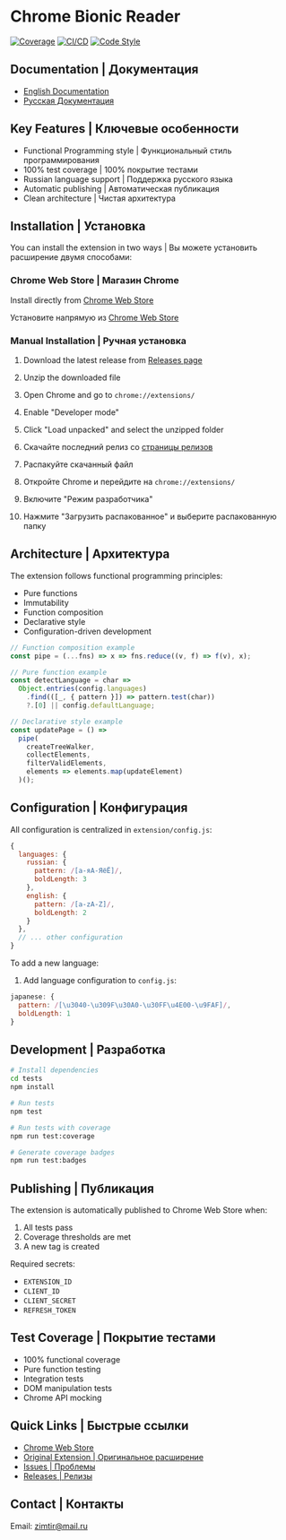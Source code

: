 # Chrome Bionic Reader

[![Coverage](./coverage/badges/coverage-jest%20coverage.svg)](./coverage/lcov-report/index.html)
[![CI/CD](https://github.com/the-homeless-god/chrome-bionic-reader/actions/workflows/ci.yml/badge.svg)](https://github.com/the-homeless-god/chrome-bionic-reader/actions/workflows/ci.yml)
[![Code Style](https://img.shields.io/badge/code_style-prettier-ff69b4.svg)](https://prettier.io/)

## Documentation | Документация

- [English Documentation](./docs/en/README.md)
- [Русская Документация](./docs/ru/README.md)

## Key Features | Ключевые особенности

- Functional Programming style | Функциональный стиль программирования
- 100% test coverage | 100% покрытие тестами
- Russian language support | Поддержка русского языка
- Automatic publishing | Автоматическая публикация
- Clean architecture | Чистая архитектура

## Installation | Установка

You can install the extension in two ways | Вы можете установить расширение двумя способами:

### Chrome Web Store | Магазин Chrome

Install directly from [Chrome Web Store](https://chromewebstore.google.com/detail/chrome-bionic-reader/bofckkbophijgakfoeihfmnjfphcabhi)

Установите напрямую из [Chrome Web Store](https://chromewebstore.google.com/detail/chrome-bionic-reader/bofckkbophijgakfoeihfmnjfphcabhi)

### Manual Installation | Ручная установка

1. Download the latest release from [Releases page](https://github.com/the-homeless-god/chrome-bionic-reader/releases/latest)
2. Unzip the downloaded file
3. Open Chrome and go to `chrome://extensions/`
4. Enable "Developer mode"
5. Click "Load unpacked" and select the unzipped folder

1. Скачайте последний релиз со [страницы релизов](https://github.com/the-homeless-god/chrome-bionic-reader/releases/latest)
2. Распакуйте скачанный файл
3. Откройте Chrome и перейдите на `chrome://extensions/`
4. Включите "Режим разработчика"
5. Нажмите "Загрузить распакованное" и выберите распакованную папку

## Architecture | Архитектура

The extension follows functional programming principles:
- Pure functions
- Immutability
- Function composition
- Declarative style
- Configuration-driven development

```javascript
// Function composition example
const pipe = (...fns) => x => fns.reduce((v, f) => f(v), x);

// Pure function example
const detectLanguage = char => 
  Object.entries(config.languages)
    .find(([_, { pattern }]) => pattern.test(char))
    ?.[0] || config.defaultLanguage;

// Declarative style example
const updatePage = () =>
  pipe(
    createTreeWalker,
    collectElements,
    filterValidElements,
    elements => elements.map(updateElement)
  )();
```

## Configuration | Конфигурация

All configuration is centralized in `extension/config.js`:

```javascript
{
  languages: {
    russian: {
      pattern: /[а-яА-ЯёЁ]/,
      boldLength: 3
    },
    english: {
      pattern: /[a-zA-Z]/,
      boldLength: 2
    }
  },
  // ... other configuration
}
```

To add a new language:

1. Add language configuration to `config.js`:
```javascript
japanese: {
  pattern: /[\u3040-\u309F\u30A0-\u30FF\u4E00-\u9FAF]/,
  boldLength: 1
}
```

## Development | Разработка

```bash
# Install dependencies
cd tests
npm install

# Run tests
npm test

# Run tests with coverage
npm run test:coverage

# Generate coverage badges
npm run test:badges
```

## Publishing | Публикация

The extension is automatically published to Chrome Web Store when:
1. All tests pass
2. Coverage thresholds are met
3. A new tag is created

Required secrets:
- `EXTENSION_ID`
- `CLIENT_ID`
- `CLIENT_SECRET`
- `REFRESH_TOKEN`

## Test Coverage | Покрытие тестами

- 100% functional coverage
- Pure function testing
- Integration tests
- DOM manipulation tests
- Chrome API mocking

## Quick Links | Быстрые ссылки

- [Chrome Web Store](https://chromewebstore.google.com/detail/chrome-bionic-reader/)
- [Original Extension | Оригинальное расширение](https://github.com/Poucous/smartReader)
- [Issues | Проблемы](https://github.com/the-homeless-god/chrome-bionic-reader/issues)
- [Releases | Релизы](https://github.com/the-homeless-god/chrome-bionic-reader/releases)

## Contact | Контакты

Email: zimtir@mail.ru
